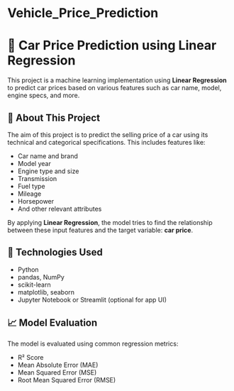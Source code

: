# Vehicle_Price_Prediction

# 🚗 Car Price Prediction using Linear Regression

This project is a machine learning implementation using **Linear Regression** to predict car prices based on various features such as car name, model, engine specs, and more.

## 📌 About This Project

The aim of this project is to predict the selling price of a car using its technical and categorical specifications. This includes features like:

- Car name and brand
- Model year
- Engine type and size
- Transmission
- Fuel type
- Mileage
- Horsepower
- And other relevant attributes

By applying **Linear Regression**, the model tries to find the relationship between these input features and the target variable: **car price**.

## 🧠 Technologies Used

- Python
- pandas, NumPy
- scikit-learn
- matplotlib, seaborn
- Jupyter Notebook or Streamlit (optional for app UI)

## 📈 Model Evaluation

The model is evaluated using common regression metrics:

- R² Score
- Mean Absolute Error (MAE)
- Mean Squared Error (MSE)
- Root Mean Squared Error (RMSE)

